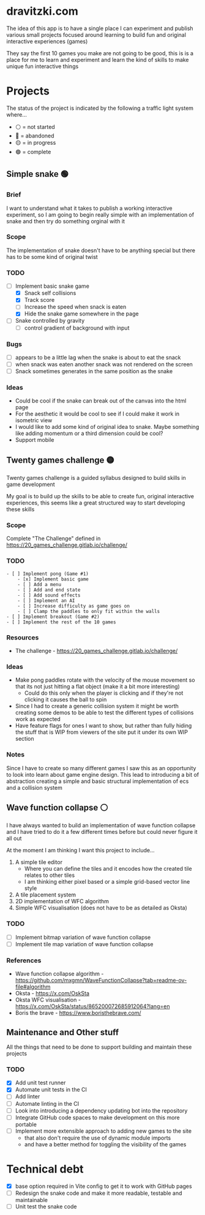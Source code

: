 # dravitzki.com
The idea of this app is to have a single place I can experiment and publish various small projects focused around learning to build fun and original interactive experiences (games)

They say the first 10 games you make are not going to be good, this is is a place for me to learn and experiment and learn the kind
of skills to make unique fun interactive things

# Projects

The status of the project is indicated by the following a traffic light system where...
* ⚪ = not started
* 🔴 = abandoned
* 🟡 = in progress
* 🟢 = complete


## Simple snake 🟢
### Brief
I want to understand what it takes to publish a working interactive experiment, so I am going to begin really simple with an implementation of snake and then try do something orginal with it

### Scope
The implementation of snake doesn't have to be anything special but there has to be some kind of original twist

### TODO
- [ ] Implement basic snake game
    - [x] Snack self collisions
    - [x] Track score
    - [ ] Increase the speed when snack is eaten
    - [x] Hide the snake game somewhere in the page
- [ ] Snake controlled by gravity
    - [ ] control gradient of background with input

### Bugs
- [ ] appears to be a little lag when the snake is about to eat the snack
- [ ] when snack was eaten another snack was not rendered on the screen
- [ ] Snack sometimes generates in the same position as the snake

### Ideas
* Could be cool if the snake can break out of the canvas into the html page 
* For the aesthetic it would be cool to see if I could make it work in isometric view
* I would like to add some kind of original idea to snake. Maybe something like adding momentum or a third dimension could be cool?
* Support mobile

## Twenty games challenge 🟡
Twenty games challenge is a guided syllabus designed to build skills in game development

My goal is to build up the skills to be able to create fun, original interactive experiences, this seems like a
great structured way to start developing these skills

### Scope
Complete "The Challenge" defined in https://20_games_challenge.gitlab.io/challenge/

### TODO
    - [ ] Implement pong (Game #1)
        - [x] Implement basic game
        - [ ] Add a menu
        - [ ] Add and end state
        - [ ] Add sound effects
        - [ ] Implement an AI
        - [ ] Increase difficulty as game goes on
        - [ ] Clamp the paddles to only fit within the walls
    - [ ] Implement breakout (Game #2)
    - [ ] Implement the rest of the 10 games

### Resources
- The challenge - https://20_games_challenge.gitlab.io/challenge/

### Ideas
* Make pong paddles rotate with the velocity of the mouse movement so that its not just hitting a flat object (make it a bit more interesting)
    * Could do this only when the player is clicking and if they're not clicking it causes the ball to spin
* Since I had to create a generic collision system it might be worth creating some demos to be able to test the different types of collisions work as expected
* Have feature flags for ones I want to show, but rather than fully hiding the stuff that is WIP from viewers of the site put it under its own WIP section

### Notes
Since I have to create so many different games I saw this as an opportunity to look into learn about game engine design. This lead to introducing a bit of 
abstraction creating a simple and basic structural implementation of ecs and a collision system


## Wave function collapse ⚪
I have always wanted to build an implementation of wave function collapse and I have tried to do it a few different times before but could never figure it all out

At the moment I am thinking I want this project to include...
1. A simple tile editor
    * Where you can define the tiles and it encodes how the created tile relates to other tiles 
    * I am thinking either pixel based or a simple grid-based vector line style
2. A tile placement system
3. 2D implementation of WFC algorithm
4. Simple WFC visualisation (does not have to be as detailed as Oksta)

### TODO
- [ ] Implement bitmap variation of wave function collapse
- [ ] Implement tile map variation of wave function collapse

### References
* Wave function collapse algorithm - https://github.com/mxgmn/WaveFunctionCollapse?tab=readme-ov-file#algorithm
* Oksta - https://x.com/OskSta
* Oksta WFC visualisation - https://x.com/OskSta/status/865200072685912064?lang=en
* Boris the brave - https://www.boristhebrave.com/

## Maintenance and Other stuff
All the things that need to be done to support building and maintain these projects

### TODO
- [x] Add unit test runner
- [x] Automate unit tests in the CI
- [ ] Add linter
- [ ] Automate linting in the CI
- [ ] Look into introducing a dependency updating bot into the repository
- [ ] Integrate GitHub code spaces to make development on this more portable
- [ ] Implement more extensible approach to adding new games to the site 
    - that also don't require the use of dynamic module imports
    - and have a better method for toggling the visibility of the games

# Technical debt
- [x] base option required in Vite config to get it to work with GitHub pages
- [ ] Redesign the snake code and make it more readable, testable and maintainable
- [ ] Unit test the snake code